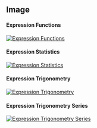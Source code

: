 ## Image

#### Expression Functions

[![Expression Functions](https://nequeo-public.s3.ap-southeast-2.amazonaws.com/media/wolfram-calculator-functions.png)](https://www.dznequeo.net/awscs/mathexpression)


#### Expression Statistics

[![Expression Statistics](https://nequeo-public.s3.ap-southeast-2.amazonaws.com/media/wolfram-calculator-statistics.png)](https://www.dznequeo.net/awscs/mathexpression)


#### Expression Trigonometry

[![Expression Trigonometry](https://nequeo-public.s3.ap-southeast-2.amazonaws.com/media/wolfram-calculator-trigonometry.png)](https://www.dznequeo.net/awscs/mathexpression)

#### Expression Trigonometry Series

[![Expression Trigonometry Series](https://nequeo-public.s3.ap-southeast-2.amazonaws.com/media/wolfram-calculator-trigonometry-series.png)](https://www.dznequeo.net/awscs/mathexpression)
